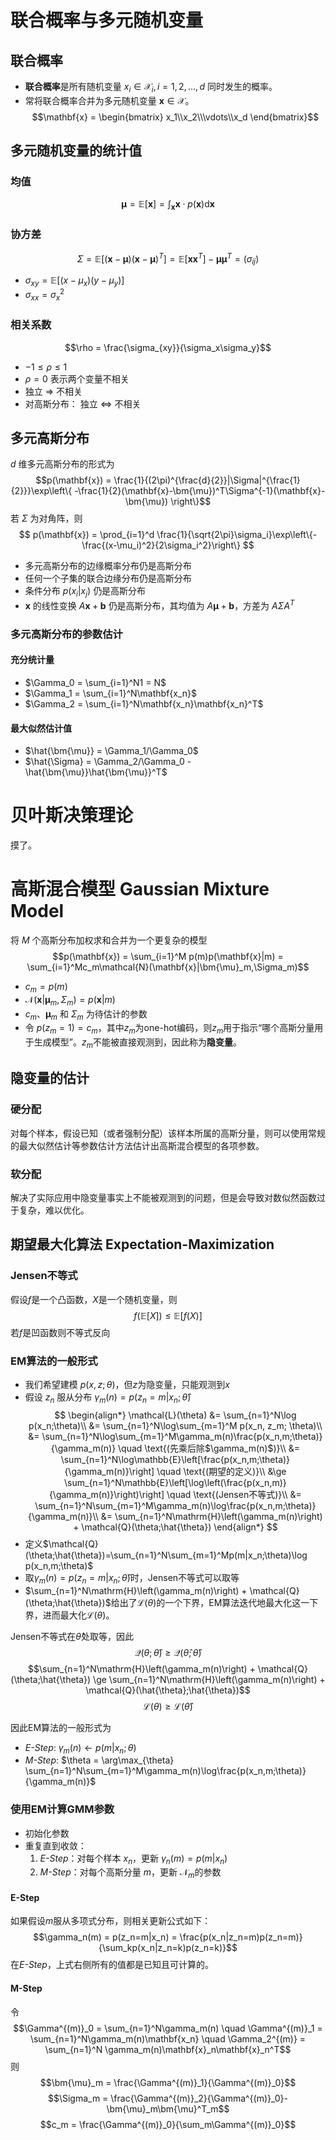 # 联合概率与多元随机变量

## 联合概率
- **联合概率**是所有随机变量 $x_i \in \mathcal{X}_i, i = 1,2,\dots,d$ 同时发生的概率。
- 常将联合概率合并为多元随机变量 $\mathbf{x} \in \mathcal{X}$。
$$\mathbf{x} = \begin{bmatrix} x_1\\x_2\\\vdots\\x_d \end{bmatrix}$$

## 多元随机变量的统计值

### 均值
$$\bm{\mu} = \mathbb{E}[\mathbf{x}] = \int_{\mathbf{x}}\mathbf{x}\cdot p(\mathbf{x})\mathrm{d}\mathbf{x}$$

### 协方差
$$\Sigma = \mathbb{E}[(\mathbf{x} - \bm{\mu})(\mathbf{x}-\bm{\mu})^T]=\mathbb{E}[\mathbf{x}\mathbf{x}^T]-\bm{\mu}\bm{\mu}^T = (\sigma_{ij})$$
- $\sigma_{xy} = \mathbb{E}[(x-\mu_x)(y-\mu_y)]$
- $\sigma_{xx} = \sigma_x^2$

### 相关系数
$$\rho = \frac{\sigma_{xy}}{\sigma_x\sigma_y}$$
- $-1 \le \rho \le 1$
- $\rho = 0$ 表示两个变量不相关
- 独立 $\Rightarrow$ 不相关
- 对高斯分布： 独立 $\Leftrightarrow$ 不相关

## 多元高斯分布
$d$ 维多元高斯分布的形式为
$$p(\mathbf{x}) = \frac{1}{(2\pi)^{\frac{d}{2}}|\Sigma|^{\frac{1}{2}}}\exp\left\{ -\frac{1}{2}(\mathbf{x}-\bm{\mu})^T\Sigma^{-1}(\mathbf{x}-\bm{\mu}) \right\}$$
若 $\Sigma$ 为对角阵，则
$$ p(\mathbf{x}) = \prod_{i=1}^d \frac{1}{\sqrt{2\pi}\sigma_i}\exp\left\{-\frac{(x-\mu_i)^2}{2\sigma_i^2}\right\} $$
- 多元高斯分布的边缘概率分布仍是高斯分布
- 任何一个子集的联合边缘分布仍是高斯分布
- 条件分布 $p(x_i|x_j)$ 仍是高斯分布
- $\mathbf{x}$ 的线性变换 $A\mathbf{x}+\mathbf{b}$ 仍是高斯分布，其均值为 $A\bm{\mu} + \mathbf{b}$，方差为 $A \Sigma A^T$

### 多元高斯分布的参数估计
#### 充分统计量
- $\Gamma_0 = \sum_{i=1}^N1 = N$
- $\Gamma_1 = \sum_{i=1}^N\mathbf{x_n}$
- $\Gamma_2 = \sum_{i=1}^N\mathbf{x_n}\mathbf{x_n}^T$
#### 最大似然估计值
- $\hat{\bm{\mu}} = \Gamma_1/\Gamma_0$
- $\hat{\Sigma} = \Gamma_2/\Gamma_0 - \hat{\bm{\mu}}\hat{\bm{\mu}}^T$


# 贝叶斯决策理论
摸了。


# 高斯混合模型 Gaussian Mixture Model
将 $M$ 个高斯分布加权求和合并为一个更复杂的模型
$$p(\mathbf{x}) = \sum_{i=1}^M p(m)p(\mathbf{x}|m) = \sum_{i=1}^Mc_m\mathcal{N}(\mathbf{x}|\bm{\mu}_m,\Sigma_m)$$
- $c_m = p(m)$
- $\mathcal{N}(\mathbf{x}|\bm{\mu}_m,\Sigma_m) = p(\mathbf{x}|m)$
- $c_m$、$\bm{\mu}_m$ 和 $\Sigma_m$ 为待估计的参数
- 令 $p(z_m = 1) = c_m$，其中$z_m$为one-hot编码，则$z_m$用于指示“哪个高斯分量用于生成模型”。$z_m$不能被直接观测到，因此称为**隐变量**。

## 隐变量的估计
### 硬分配
对每个样本，假设已知（或者强制分配）该样本所属的高斯分量，则可以使用常规的最大似然估计等参数估计方法估计出高斯混合模型的各项参数。
### 软分配
解决了实际应用中隐变量事实上不能被观测到的问题，但是会导致对数似然函数过于复杂，难以优化。

## 期望最大化算法 Expectation-Maximization
### Jensen不等式
假设$f$是一个凸函数，$X$是一个随机变量，则
$$f(\mathbb{E}[X]) \le \mathbb{E}[f(X)]$$
若$f$是凹函数则不等式反向

### EM算法的一般形式
- 我们希望建模 $p(x,z;\theta)$，但$z$为隐变量，只能观测到$x$
- 假设 $z_n$ 服从分布 $\gamma_m(n) = p(z_n=m|x_n;\hat{\theta})$
$$
\begin{align*}
\mathcal{L}(\theta) &= \sum_{n=1}^N\log p(x_n;\theta)\\
&= \sum_{n=1}^N\log\sum_{m=1}^M p(x_n, z_m; \theta)\\
&= \sum_{n=1}^N\log\sum_{m=1}^M\gamma_m(n)\frac{p(x_n,m;\theta)}{\gamma_m(n)} \quad \text{(先乘后除$\gamma_m(n)$)}\\
&= \sum_{n=1}^N\log\mathbb{E}\left[\frac{p(x_n,m;\theta)}{\gamma_m(n)}\right] \quad \text{(期望的定义)}\\
&\ge \sum_{n=1}^N\mathbb{E}\left[\log\left(\frac{p(x_n,m)}{\gamma_m(n)}\right)\right] \quad \text{(Jensen不等式)}\\
&= \sum_{n=1}^N\sum_{m=1}^M\gamma_m(n)\log\frac{p(x_n,m;\theta)}{\gamma_m(n)}\\
&= \sum_{n=1}^N\mathrm{H}\left(\gamma_m(n)\right) + \mathcal{Q}(\theta;\hat{\theta})
\end{align*}
$$
- 定义$\mathcal{Q}(\theta;\hat{\theta})=\sum_{n=1}^N\sum_{m=1}^Mp(m|x_n;\theta)\log p(x_n,m;\theta)$
- 取$\gamma_m(n) = p(z_n=m|x_n;\hat{\theta})$时，Jensen不等式可以取等
- $\sum_{n=1}^N\mathrm{H}\left(\gamma_m(n)\right) + \mathcal{Q}(\theta;\hat{\theta})$给出了$\mathcal{L}(\theta)$的一个下界，EM算法迭代地最大化这一下界，进而最大化$\mathcal{L}(\theta)$。

Jensen不等式在$\hat{\theta}$处取等，因此
$$\mathcal{Q}(\theta;\hat{\theta}) \ge \mathcal{Q}(\hat{\theta};\hat{\theta})$$
$$\sum_{n=1}^N\mathrm{H}\left(\gamma_m(n)\right) + \mathcal{Q}(\theta;\hat{\theta}) \ge \sum_{n=1}^N\mathrm{H}\left(\gamma_m(n)\right) + \mathcal{Q}(\hat{\theta};\hat{\theta})$$
$$\mathcal{L}(\theta) \ge \mathcal{L}(\hat{\theta})$$

因此EM算法的一般形式为
- *E-Step*: $\gamma_m(n) \leftarrow p(m|x_n;\theta)$
- *M-Step*: $\theta = \arg\max_{\theta} \sum_{n=1}^N\sum_{m=1}^M\gamma_m(n)\log\frac{p(x_n,m;\theta)}{\gamma_m(n)}$


### 使用EM计算GMM参数
- 初始化参数
- 重复直到收敛：
   1. *E-Step*：对每个样本 $x_n$，更新 $\gamma_n(m) = p(m|x_n)$
   2. *M-Step*：对每个高斯分量 $m$，更新 $\mathcal{N}_m$的参数

#### E-Step
如果假设$m$服从多项式分布，则相关更新公式如下：
$$\gamma_n(m) = p(z_n=m|x_n) = \frac{p(x_n|z_n=m)p(z_n=m)}{\sum_kp(x_n|z_n=k)p(z_n=k)}$$
在*E-Step*，上式右侧所有的值都是已知且可计算的。
#### M-Step
令
$$\Gamma^{(m)}_0 = \sum_{n=1}^N\gamma_m(n) \quad \Gamma^{(m)}_1 = \sum_{n=1}^N\gamma_m(n)\mathbf{x_n} \quad \Gamma_2^{(m)} = \sum_{n=1}^N \gamma_m(n)\mathbf{x}_n\mathbf{x}_n^T$$
则
$$\bm{\mu}_m = \frac{\Gamma^{(m)}_1}{\Gamma^{(m)}_0}$$
$$\Sigma_m = \frac{\Gamma^{(m)}_2}{\Gamma^{(m)}_0}-\bm{\mu}_m\bm{\mu}^T_m$$
$$c_m = \frac{\Gamma^{(m)}_0}{\sum_m\Gamma^{(m)}_0}$$

